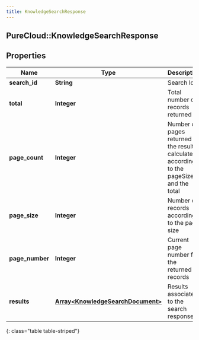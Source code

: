```yaml
---
title: KnowledgeSearchResponse
---
```

## PureCloud::KnowledgeSearchResponse

## Properties

|Name | Type | Description | Notes|
|------------ | ------------- | ------------- | -------------|
| **search_id** | **String** | Search Id | [optional] |
| **total** | **Integer** | Total number of records returned | [optional] |
| **page_count** | **Integer** | Number of pages returned in the result calculated according to the pageSize and the total | [optional] |
| **page_size** | **Integer** | Number of records according to the page size | [optional] |
| **page_number** | **Integer** | Current page number for the returned records | [optional] |
| **results** | [**Array&lt;KnowledgeSearchDocument&gt;**](KnowledgeSearchDocument.html) | Results associated to the search response | [optional] |
{: class="table table-striped"}


